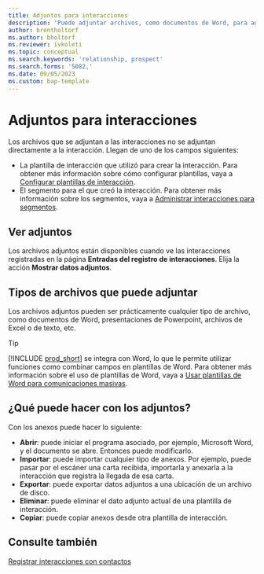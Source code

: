 ```yaml
---
title: Adjuntos para interacciones
description: 'Puede adjuntar archivos, como documentos de Word, para agregar detalles sobre una interacción.'
author: brentholtorf
ms.author: bholtorf
ms.reviewer: ivkoleti
ms.topic: conceptual
ms.search.keywords: 'relationship, prospect'
ms.search.forms: '5082,'
ms.date: 09/05/2023
ms.custom: bap-template
---
```

# Adjuntos para interacciones

Los archivos que se adjuntan a las interacciones no se adjuntan directamente a la interacción. Llegan de uno de los campos siguientes:

* La plantilla de interacción que utilizó para crear la interacción. Para obtener más información sobre cómo configurar plantillas, vaya a [Configurar plantillas de interacción](marketing-interactions.md#set-up-interaction-templates).
* El segmento para el que creó la interacción. Para obtener más información sobre los segmentos, vaya a [Administrar interacciones para segmentos](marketing-interaction-segments.md).

## Ver adjuntos

Los archivos adjuntos están disponibles cuando ve las interacciones registradas en la página **Entradas del registro de interacciones**. Elija la acción **Mostrar datos adjuntos**.

## Tipos de archivos que puede adjuntar

Los archivos adjuntos pueden ser prácticamente cualquier tipo de archivo, como documentos de Word, presentaciones de Powerpoint, archivos de Excel o de texto, etc.

> [!TIP]
> [!INCLUDE [prod_short](includes/prod_short.md)] se integra con Word, lo que le permite utilizar funciones como combinar campos en plantillas de Word. Para obtener más información sobre el uso de plantillas de Word, vaya a [Usar plantillas de Word para comunicaciones masivas](ui-mail-merge.md).

## ¿Qué puede hacer con los adjuntos?

Con los anexos puede hacer lo siguiente:

* **Abrir**: puede iniciar el programa asociado, por ejemplo, Microsoft Word, y el documento se abre. Entonces puede modificarlo.
* **Importar**: puede importar cualquier tipo de anexos. Por ejemplo, puede pasar por el escáner una carta recibida, importarla y anexarla a la interacción que registra la llegada de esa carta.
* **Exportar**: puede exportar datos adjuntos a una ubicación de un archivo de disco.
* **Eliminar**: puede eliminar el dato adjunto actual de una plantilla de interacción.
* **Copiar**: puede copiar anexos desde otra plantilla de interacción.

## Consulte también

[Registrar interacciones con contactos](marketing-interactions.md)  
